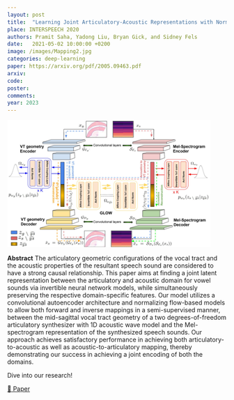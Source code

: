 ```yaml
---
layout: post
title:  "Learning Joint Articulatory-Acoustic Representations with Normalizing Flows"
place: INTERSPEECH 2020
authors: Pramit Saha, Yadong Liu, Bryan Gick, and Sidney Fels
date:   2021-05-02 10:00:00 +0200
image: /images/Mapping2.jpg
categories: deep-learning
paper: https://arxiv.org/pdf/2005.09463.pdf
arxiv:
code: 
poster: 
comments:
year: 2023 
---
```


<style>
@media (max-width: 1000px) {
    .container {
        flex-direction: column;
        align-items: left;
    }
</style>


<div class="container" style="display: flex; align-items: center;">
    <div class="image" style="flex: 1; margin-right: 1cm;">
        <img src="/images/Mapping2.jpg" alt="Image" style="max-width:100%; height:auto;">
    </div>
</div>

**Abstract**
The articulatory geometric configurations of the vocal tract
and the acoustic properties of the resultant speech sound are
considered to have a strong causal relationship. This paper aims
at finding a joint latent representation between the articulatory
and acoustic domain for vowel sounds via invertible neural network models, while simultaneously preserving the respective
domain-specific features. Our model utilizes a convolutional
autoencoder architecture and normalizing flow-based models to
allow both forward and inverse mappings in a semi-supervised
manner, between the mid-sagittal vocal tract geometry of a two
degrees-of-freedom articulatory synthesizer with 1D acoustic
wave model and the Mel-spectrogram representation of the synthesized speech sounds. Our approach achieves satisfactory
performance in achieving both articulatory-to-acoustic as well
as acoustic-to-articulatory mapping, thereby demonstrating our
success in achieving a joint encoding of both the domains.


Dive into our research!

<a href="https://arxiv.org/pdf/2005.09463">&#x1F4C4; Paper</a> 

